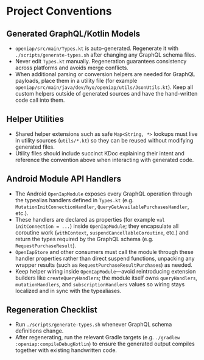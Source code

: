 # Project Conventions

## Generated GraphQL/Kotlin Models

- `openiap/src/main/Types.kt` is auto-generated. Regenerate it with `./scripts/generate-types.sh` after changing any GraphQL schema files.
- Never edit `Types.kt` manually. Regeneration guarantees consistency across platforms and avoids merge conflicts.
- When additional parsing or conversion helpers are needed for GraphQL payloads, place them in a utility file (for example `openiap/src/main/java/dev/hyo/openiap/utils/JsonUtils.kt`). Keep all custom helpers outside of generated sources and have the hand-written code call into them.

## Helper Utilities

- Shared helper extensions such as safe `Map<String, *>` lookups must live in utility sources (`utils/*.kt`) so they can be reused without modifying generated files.
- Utility files should include succinct KDoc explaining their intent and reference the convention above when interacting with generated code.

## Android Module API Handlers

- The Android `OpenIapModule` exposes every GraphQL operation through the typealias handlers defined in `Types.kt` (e.g. `MutationInitConnectionHandler`, `QueryGetAvailablePurchasesHandler`, etc.).
- These handlers are declared as properties (for example `val initConnection = ...`) inside `OpenIapModule`; they encapsulate all coroutine work (`withContext`, `suspendCancellableCoroutine`, etc.) and return the types required by the GraphQL schema (e.g. `RequestPurchaseResult`).
- `OpenIapStore` and other consumers must call the module through these handler properties rather than direct suspend functions, unpacking any wrapper results (such as `RequestPurchaseResultPurchases`) as needed.
- Keep helper wiring inside `OpenIapModule`—avoid reintroducing extension builders like `createQueryHandlers`; the module itself owns `queryHandlers`, `mutationHandlers`, and `subscriptionHandlers` values so wiring stays localized and in sync with the typealiases.

## Regeneration Checklist

- Run `./scripts/generate-types.sh` whenever GraphQL schema definitions change.
- After regenerating, run the relevant Gradle targets (e.g. `./gradlew :openiap:compileDebugKotlin`) to ensure the generated output compiles together with existing handwritten code.
